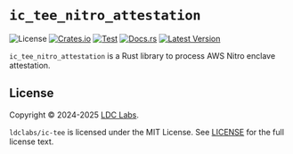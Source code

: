 # `ic_tee_nitro_attestation`
![License](https://img.shields.io/crates/l/ic_tee_nitro_attestation.svg)
[![Crates.io](https://img.shields.io/crates/d/ic_tee_nitro_attestation.svg)](https://crates.io/crates/ic_tee_nitro_attestation)
[![Test](https://github.com/ldclabs/ic-tee/actions/workflows/test.yml/badge.svg)](https://github.com/ldclabs/ic-tee/actions/workflows/test.yml)
[![Docs.rs](https://img.shields.io/docsrs/ic_tee_nitro_attestation?label=docs.rs)](https://docs.rs/ic_tee_nitro_attestation)
[![Latest Version](https://img.shields.io/crates/v/ic_tee_nitro_attestation.svg)](https://crates.io/crates/ic_tee_nitro_attestation)

`ic_tee_nitro_attestation` is a Rust library to process AWS Nitro enclave attestation.

## License
Copyright © 2024-2025 [LDC Labs](https://github.com/ldclabs).

`ldclabs/ic-tee` is licensed under the MIT License. See [LICENSE](../../LICENSE-MIT) for the full license text.